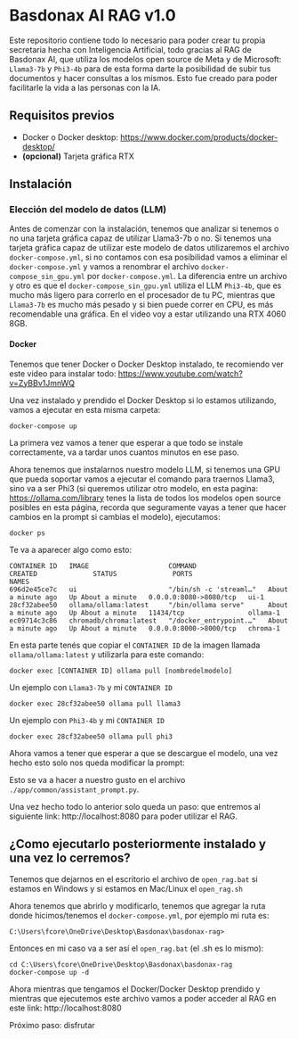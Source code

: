 # Basdonax AI RAG v1.0

Este repositorio contiene todo lo necesario para poder crear tu propia secretaria hecha con Inteligencia Artificial, todo gracias al RAG de Basdonax AI, que utiliza los modelos open source de Meta y de Microsoft: `Llama3-7b` y `Phi3-4b` para de esta forma darte la posibilidad de subir tus documentos y hacer consultas a los mismos. Esto fue creado para poder facilitarle la vida a las personas con la IA.

## Requisitos previos

- Docker o Docker desktop: https://www.docker.com/products/docker-desktop/
- **(opcional)** Tarjeta gráfica RTX

## Instalación

### Elección del modelo de datos (LLM)

Antes de comenzar con la instalación, tenemos que analizar si tenemos o no una tarjeta gráfica capaz de utilizar Llama3-7b o no. Si tenemos una tarjeta gráfica capaz de utilizar este modelo de datos utilizaremos el archivo `docker-compose.yml`, si no contamos con esa posibilidad vamos a eliminar el `docker-compose.yml` y vamos a renombrar el archivo `docker-compose_sin_gpu.yml` por `docker-compose.yml`. La diferencia entre un archivo y otro es que el `docker-compose_sin_gpu.yml` utiliza el LLM `Phi3-4b`, que es mucho más ligero para correrlo en el procesador de tu PC, mientras que `Llama3-7b` es mucho más pesado y si bien puede correr en CPU, es más recomendable una gráfica. En el video voy a estar utilizando una RTX 4060 8GB.

#### Docker

Tenemos que tener Docker o Docker Desktop instalado, te recomiendo ver este video para instalar todo: https://www.youtube.com/watch?v=ZyBBv1JmnWQ

Una vez instalado y prendido el Docker Desktop si lo estamos utilizando, vamos a ejecutar en esta misma carpeta:

```
docker-compose up
```

La primera vez vamos a tener que esperar a que todo se instale correctamente, va a tardar unos cuantos minutos en ese paso.

Ahora tenemos que instalarnos nuestro modelo LLM, si tenemos una GPU que pueda soportar vamos a ejecutar el comando para traernos Llama3, sino va a ser Phi3 (si queremos utilizar otro modelo, en esta pagina: https://ollama.com/library tenes la lista de todos los modelos open source posibles en esta página, recorda que seguramente vayas a tener que hacer cambios en la prompt si cambias el modelo), ejecutamos:

```
docker ps
```

Te va a aparecer algo como esto:

```
CONTAINER ID   IMAGE                    COMMAND                  CREATED              STATUS              PORTS                    NAMES
696d2e45ce7c   ui                       "/bin/sh -c 'streaml…"   About a minute ago   Up About a minute   0.0.0.0:8080->8080/tcp   ui-1
28cf32abee50   ollama/ollama:latest     "/bin/ollama serve"      About a minute ago   Up About a minute   11434/tcp                ollama-1
ec09714c3c86   chromadb/chroma:latest   "/docker_entrypoint.…"   About a minute ago   Up About a minute   0.0.0.0:8000->8000/tcp   chroma-1
```

En esta parte tenés que copiar el `CONTAINER ID` de la imagen llamada `ollama/ollama:latest` y utilizarla para este comando:

```
docker exec [CONTAINER ID] ollama pull [nombredelmodelo]
```

Un ejemplo con `Llama3-7b` y mi `CONTAINER ID`

```
docker exec 28cf32abee50 ollama pull llama3
```

Un ejemplo con `Phi3-4b` y mi `CONTAINER ID`

```
docker exec 28cf32abee50 ollama pull phi3
```

Ahora vamos a tener que esperar a que se descargue el modelo, una vez hecho esto solo nos queda modificar la prompt:

Esto se va a hacer a nuestro gusto en el archivo `./app/common/assistant_prompt.py`.

Una vez hecho todo lo anterior solo queda un paso: que entremos al siguiente link: http://localhost:8080 para poder utilizar el RAG.

## ¿Como ejecutarlo posteriormente instalado y una vez lo cerremos?

Tenemos que dejarnos en el escritorio el archivo de `open_rag.bat` si estamos en Windows y si estamos en Mac/Linux el `open_rag.sh`

Ahora tenemos que abrirlo y modificarlo, tenemos que agregar la ruta donde hicimos/tenemos el `docker-compose.yml`, por ejemplo mi ruta es:

```
C:\Users\fcore\OneDrive\Desktop\Basdonax\basdonax-rag>
```

Entonces en mi caso va a ser así el `open_rag.bat` (el .sh es lo mismo):

```
cd C:\Users\fcore\OneDrive\Desktop\Basdonax\basdonax-rag
docker-compose up -d
```

Ahora mientras que tengamos el Docker/Docker Desktop prendido y mientras que ejecutemos este archivo vamos a poder acceder al RAG en este link: http://localhost:8080

Próximo paso: disfrutar